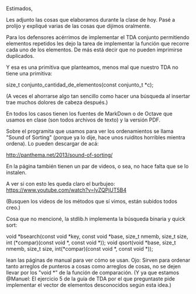  Estimados,


   Les adjunto las cosas que elaboramos durante la clase de hoy. Pasé a prolijo y expliqué varias de las cosas que dijimos oralmente.

   Para los defensores acérrimos de implementar el TDA conjunto permitiendo elementos repetidos les dejo la tarea de implementar la función que recorre cada uno de los elementos. De más está decir que no pueden imprimirse duplicados.

   Y esa es una primitiva que planteamos, menos mal que nuestro TDA no tiene una primitiva:

size_t conjunto_cantidad_de_elementos(const conjunto_t *c);

   (A veces el ahorrarse algo tan sencillo como hacer una búsqueda al insertar trae muchos dolores de cabeza después.)

   En todos los casos tienen los fuentes de MarkDown o de Octave que usamos en clase (son todos archivos de texto) y la versión PDF.


   Sobre el programita que usamos para ver los ordenamientos se llama "Sound of Sorting" (porque ya lo dije, hace unos ruiditos horribles mientra ordena). Lo pueden descargar de acá:

http://panthema.net/2013/sound-of-sorting/

   En la página también tienen un par de videos, o sea, no hace falta que se lo instalen.


   A ver si con esto les queda claro el burbujeo: https://www.youtube.com/watch?v=lyZQPjUT5B4

   (Busquen los videos de los métodos que sí vimos, están subidos todos creo.)


   Cosa que no mencioné, la stdlib.h implementa la búsqueda binaria y quick sort:

void *bsearch(const void *key, const void *base, size_t nmemb, size_t size, int (*compar)(const void *, const void *));
void qsort(void *base, size_t nmemb, size_t size, int(*compar)(const void *, const void *));

lean las páginas de manual para ver cómo se usan. Ojo: Sirven para ordenar tanto arreglos de punteros a cosas como arreglos de cosas, no se dejen llevar por los "void *" de la función de comparación. (Y ya que estamos @Manuel: El ejercicio 5 de la guía de TDA por el que preguntaste pide implementar el vector de elementos desconocidos según esta idea.)


